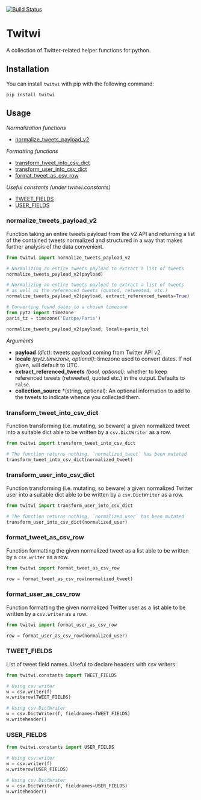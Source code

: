 [![Build Status](https://github.com/medialab/twitwi/workflows/Tests/badge.svg)](https://github.com/medialab/twitwi/actions)

# Twitwi

A collection of Twitter-related helper functions for python.

## Installation

You can install `twitwi` with pip with the following command:

```
pip install twitwi
```

## Usage

*Normalization functions*

* [normalize_tweets_payload_v2](#normalize_tweets_payload_v2)

*Formatting functions*

* [transform_tweet_into_csv_dict](#transform_tweet_into_csv_dict)
* [transform_user_into_csv_dict](#transform_user_into_csv_dict)
* [format_tweet_as_csv_row](#format_tweet_as_csv_row)

*Useful constants (under twitwi.constants)*

* [TWEET_FIELDS](#tweet_fields)
* [USER_FIELDS](#user_fields)

### normalize_tweets_payload_v2

Function taking an entire tweets payload from the v2 API and returning a list of the contained tweets normalized and structured in a way that makes further analysis of the data convenient.

```python
from twitwi import normalize_tweets_payload_v2

# Normalizing an entire tweets payload to extract a list of tweets
normalize_tweets_payload_v2(payload)

# Normalizing an entire tweets payload to extract a list of tweets
# as well as the referenced tweets (quoted, retweeted, etc.)
normalize_tweets_payload_v2(payload, extract_referenced_tweets=True)

# Converting found dates to a chosen timezone
from pytz import timezone
paris_tz = timezone('Europe/Paris')

normalize_tweets_payload_v2(payload, locale=paris_tz)
```

*Arguments*

* **payload** *(dict)*: tweets payload coming from Twitter API v2.
* **locale** *(pytz.timezone, optional)*: timezone used to convert dates. If not given, will default to UTC.
* **extract_referenced_tweets** *(bool, optional)*: whether to keep referenced tweets (retweeted, quoted etc.) in the output. Defaults to `False`.
* **collection_source** *(string, optional): An optional information to add to the tweets to indicate whence you collected them.

### transform_tweet_into_csv_dict

Function transforming (i.e. mutating, so beware) a given normalized tweet into a suitable dict able to be written by a `csv.DictWriter` as a row.

```python
from twitwi import transform_tweet_into_csv_dict

# The function returns nothing, `normalized_tweet` has been mutated
transform_tweet_into_csv_dict(normalized_tweet)
```

### transform_user_into_csv_dict

Function transforming (i.e. mutating, so beware) a given normalized Twitter user into a suitable dict able to be written by a `csv.DictWriter` as a row.

```python
from twitwi import transform_user_into_csv_dict

# The function returns nothing, `normalized_user` has been mutated
transform_user_into_csv_dict(normalized_user)
```

### format_tweet_as_csv_row

Function formatting the given normalized tweet as a list able to be written by a `csv.writer` as a row.

```python
from twitwi import format_tweet_as_csv_row

row = format_tweet_as_csv_row(normalized_tweet)
```

### format_user_as_csv_row

Function formatting the given normalized Twitter user as a list able to be written by a `csv.writer` as a row.

```python
from twitwi import format_user_as_csv_row

row = format_user_as_csv_row(normalized_user)
```

### TWEET_FIELDS

List of tweet field names. Useful to declare headers with csv writers:

```python
from twitwi.constants import TWEET_FIELDS

# Using csv.writer
w = csv.writer(f)
w.writerow(TWEET_FIELDS)

# Using csv.DictWriter
w = csv.DictWriter(f, fieldnames=TWEET_FIELDS)
w.writeheader()
```

### USER_FIELDS

```python
from twitwi.constants import USER_FIELDS

# Using csv.writer
w = csv.writer(f)
w.writerow(USER_FIELDS)

# Using csv.DictWriter
w = csv.DictWriter(f, fieldnames=USER_FIELDS)
w.writeheader()
```
